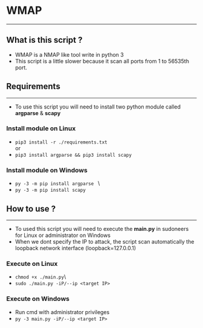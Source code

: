 # **WMAP**
---
## What is this script ?
- WMAP is a NMAP like tool write in python 3
- This script is a little slower because it scan all ports from 1 to 56535th port.

## Requirements
---
- To use this script you will need to install two python module called **argparse** & **scapy**

### Install module on Linux
- `pip3 install -r ./requirements.txt`\
or
- ```pip3 install argparse && pip3 install scapy```

### Install module on Windows
- `py -3 -m pip install argparse ` \
- `py -3 -m pip install scapy`

## How to use ?
---
- To used this script you will need to execute the **main.py** in sudoneers for Linux or administrator on Windows
- When we dont specify the IP to attack, the script scan automatically the loopback network interface (loopback=127.0.0.1)

### Execute on Linux
- `chmod +x ./main.py`\
- `sudo ./main.py -iP/--ip <target IP>` 

### Execute on Windows
- Run cmd with administrator privileges
- `py -3 main.py -iP/--ip <target IP> `
